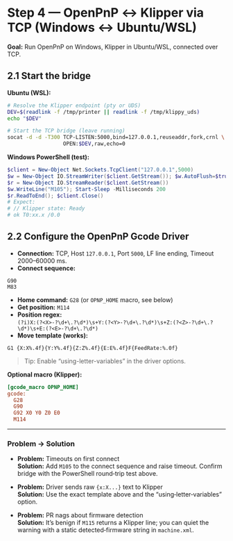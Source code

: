 # Step 4 — OpenPnP ↔ Klipper via TCP (Windows ↔ Ubuntu/WSL)

**Goal:** Run OpenPnP on Windows, Klipper in Ubuntu/WSL, connected over TCP.

## 2.1 Start the bridge
**Ubuntu (WSL):**
```bash
# Resolve the Klipper endpoint (pty or UDS)
DEV=$(readlink -f /tmp/printer || readlink -f /tmp/klippy_uds)
echo "$DEV"

# Start the TCP bridge (leave running)
socat -d -d -T300 TCP-LISTEN:5000,bind=127.0.0.1,reuseaddr,fork,crnl \
                  OPEN:$DEV,raw,echo=0
```

**Windows PowerShell (test):**
```powershell
$client = New-Object Net.Sockets.TcpClient("127.0.0.1",5000)
$w = New-Object IO.StreamWriter($client.GetStream()); $w.AutoFlush=$true
$r = New-Object IO.StreamReader($client.GetStream())
$w.WriteLine("M105"); Start-Sleep -Milliseconds 200
$r.ReadToEnd(); $client.Close()
# Expect:
# // Klipper state: Ready
# ok T0:xx.x /0.0
```

## 2.2 Configure the OpenPnP Gcode Driver
- **Connection:** TCP, Host `127.0.0.1`, Port `5000`, LF line ending, Timeout 2000–60000 ms.
- **Connect sequence:**
```
G90
M83
```
- **Home command:** `G28` (or `OPNP_HOME` macro, see below)
- **Get position:** `M114`
- **Position regex:**  
`(?i)X:(?<X>-?\d+\.?\d*)\s+Y:(?<Y>-?\d+\.?\d*)\s+Z:(?<Z>-?\d+\.?\d*)\s+E:(?<E>-?\d+\.?\d*)`
- **Move template (works):**
```
G1 {X:X%.4f}{Y:Y%.4f}{Z:Z%.4f}{E:E%.4f}F{FeedRate:%.0f}
```
> Tip: Enable “using-letter-variables” in the driver options.

**Optional macro (Klipper):**
```ini
[gcode_macro OPNP_HOME]
gcode:
  G28
  G90
  G92 X0 Y0 Z0 E0
  M114
```

---

### Problem → Solution
- **Problem:** Timeouts on first connect  
  **Solution:** Add `M105` to the connect sequence and raise timeout. Confirm bridge with the PowerShell round‑trip test above.

- **Problem:** Driver sends raw `{x:X...}` text to Klipper  
  **Solution:** Use the exact template above and the “using‑letter‑variables” option.

- **Problem:** PR nags about firmware detection  
  **Solution:** It’s benign if `M115` returns a Klipper line; you can quiet the warning with a static detected‑firmware string in `machine.xml`.
